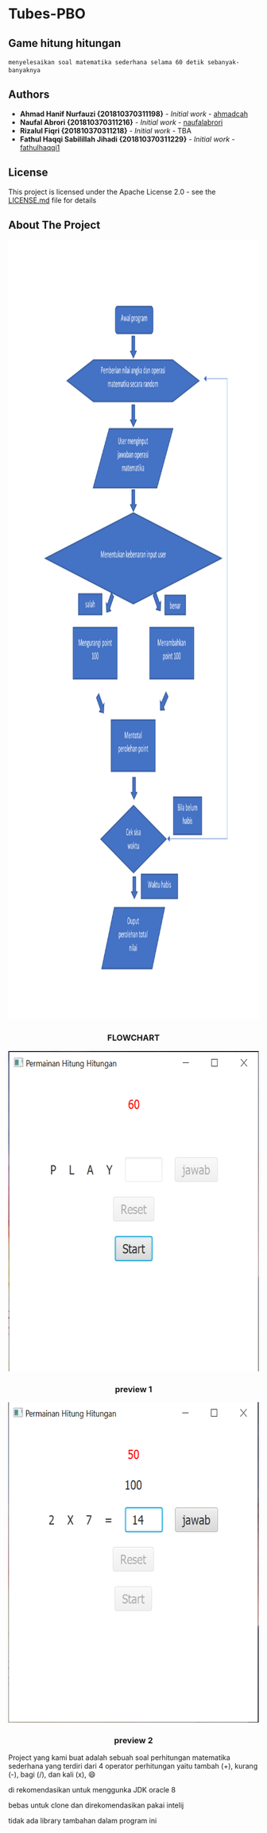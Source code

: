 # Tubes-PBO
## Game hitung hitungan
```
menyelesaikan soal matematika sederhana selama 60 detik sebanyak-banyaknya
```
## Authors

* **Ahmad Hanif Nurfauzi {201810370311198}** - *Initial work* - [ahmadcah](https://github.com/ahmadcah)
* **Naufal Abrori {201810370311216}** - *Initial work* - [naufalabrori](https://github.com/naufalabrori)
* **Rizalul Fiqri {201810370311218}** - *Initial work* - TBA
* **Fathul Haqqi Sabilillah Jihadi {201810370311229}** - *Initial work* - [fathulhaqqi1](https://github.com/fathulhaqqi1)
## License

This project is licensed under the Apache License 2.0 - see the [LICENSE.md](https://github.com/ahmadcah/Tubes-PBO/blob/master/LICENSE) file for details
 
 ## About The Project
 
 <p align="center">
  <a href="https://github.com/ahmadcah/Tubes-PBO">
    <img src="src/Preview/flowcharttubes.png" alt="Logo" width="1111" height="1571">
  </a>
  <h3 align="center">FLOWCHART</h3>
</p>

<p align="center">
  <a href="https://github.com/ahmadcah/Tubes-PBO">
    <img src="src/Preview/Preview.png" alt="Logo" width="603" height="645">
  </a>
 <h3 align="center">preview 1</h3> 
</p>

<p align="center">
  <a href="https://github.com/ahmadcah/Tubes-PBO">
    <img src="src/Preview/Preview 2.png" alt="Logo" width="603" height="645">
  </a>
 <h3 align="center">preview 2</h3>
</p>
 
  Project yang kami buat adalah sebuah soal perhitungan matematika sederhana yang terdiri dari 4 operator perhitungan yaitu tambah (+), kurang (-), bagi (/), dan kali (x), :smile:

  di rekomendasikan untuk menggunka JDK oracle 8
  
  bebas untuk clone dan direkomendasikan pakai intelij
  
  tidak ada library tambahan dalam program ini
  
  
  
  
 
 
  
  
  
 
 
  
 
 
  
  
 
 
  
 
 
  
  
  
 



 
